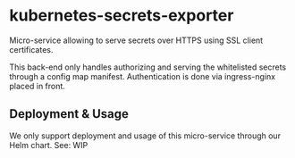# kubernetes-secrets-exporter

Micro-service allowing to serve secrets over HTTPS using SSL client certificates.

This back-end only handles authorizing and serving the whitelisted secrets through a config map manifest. Authentication is done via ingress-nginx placed in front.

## Deployment & Usage

We only support deployment and usage of this micro-service through our Helm chart. See: WIP
